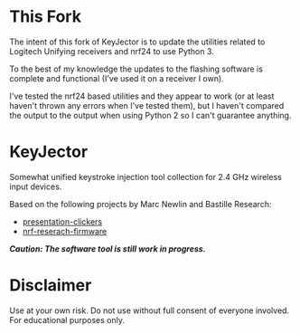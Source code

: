 # This Fork
The intent of this fork of KeyJector is to update the utilities related to Logitech Unifying receivers and nrf24 to use Python 3.

To the best of my knowledge the updates to the flashing software is complete and functional (I've used it on a receiver I own).

I've tested the nrf24 based utilities and they appear to work (or at least haven't thrown any errors when I've tested them), but I haven't compared the output to the output when using Python 2 so I can't guarantee anything.

# KeyJector

Somewhat unified keystroke injection tool collection for 2.4 GHz wireless input devices.

Based on the following projects by Marc Newlin and Bastille Research:
* [presentation-clickers](https://github.com/marcnewlin/presentation-clickers)
* [nrf-reserach-firmware](https://github.com/BastilleResearch/nrf-research-firmware)

**_Caution: The software tool is still work in progress._**

# Disclaimer

Use at your own risk. Do not use without full consent of everyone involved. For educational purposes only.
